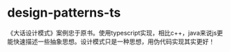 # design-patterns-ts
《大话设计模式》案例忠于原书。使用typescript实现，相比c++，java来说js更能快速描述一些抽象思想。设计模式只是一种思想，用伪代码实现其实更好！
